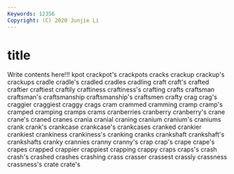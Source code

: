 ```yaml
---
Keywords: 12356
Copyright: (C) 2020 Junjie Li
---
```


# title

Write contents here!!!
kpot 
crackpot's 
crackpots 
cracks 
crackup
crackup's 
crackups 
cradle 
cradle's 
cradled 
cradles 
cradling 
craft 
craft's 
crafted
craftier 
craftiest 
craftily 
craftiness 
craftiness's 
crafting 
crafts 
craftsman 
craftsman's 
craftsmanship
craftsmanship's 
craftsmen 
crafty 
crag 
crag's 
craggier 
craggiest 
craggy 
crags 
cram
crammed 
cramming 
cramp 
cramp's 
cramped 
cramping 
cramps 
crams 
cranberries 
cranberry
cranberry's 
crane 
crane's 
craned 
cranes 
crania 
cranial 
craning 
cranium 
cranium's
craniums 
crank 
crank's 
crankcase 
crankcase's 
crankcases 
cranked 
crankier 
crankiest 
crankiness
crankiness's 
cranking 
cranks 
crankshaft 
crankshaft's 
crankshafts 
cranky 
crannies 
cranny 
cranny's
crap 
crap's 
crape 
crape's 
crapes 
crapped 
crappier 
crappiest 
crapping 
crappy
craps 
craps's 
crash 
crash's 
crashed 
crashes 
crashing 
crass 
crasser 
crassest
crassly 
crassness 
crassness's 
crate 
crate's 
